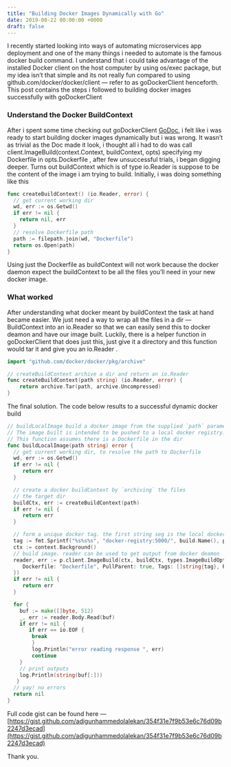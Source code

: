 ```yaml
---
title: "Building Docker Images Dynamically with Go"
date: 2019-08-22 00:00:00 +0000
draft: false
---
```


I recently started looking into ways of automating microservices app deployment and one of the many things i needed to automate is the famous docker build command. I understand that i could take advantage of the installed Docker client on the host computer by using os/exec package, but my idea isn’t that simple and its not really fun compared to using github.com/docker/docker/client — refer to as goDockerClient henceforth. This post contains the steps i followed to building docker images successfully with goDockerClient

### Understand the Docker BuildContext

After i spent some time checking out goDockerClient [GoDoc](https://godoc.org/github.com/docker/docker/client), i felt like i was ready to start building docker images dynamically but i was wrong. It wasn’t as trivial as the Doc made it look, i thought all i had to do was call client.ImageBuild(context.Context, buildContext, opts) specifying my Dockerfile in opts.Dockerfile , after few unsuccessful trials, i began digging deeper. Turns out buildContext which is of type io.Reader is suppose to be the content of the image i am trying to build. Initially, i was doing something like this

```go
func createBuildContext() (io.Reader, error) {
  // get current working dir
  wd, err := os.Getwd()
  if err != nil {
    return nil, err
  }
  // resolve Dockerfile path
  path := filepath.join(wd, "Dockerfile")
  return os.Open(path)
}
```
Using just the Dockerfile as buildContext will not work because the docker daemon expect the buildContext to be all the files you’ll need in your new docker image.

### What worked

After understanding what docker meant by buildContext the task at hand became easier. We just need a way to wrap all the files in a dir — BuildContext into an io.Reader so that we can easily send this to docker deamon and have our image built. Luckily, there is a helper function in goDockerClient that does just this, just give it a directory and this function would tar it and give you an io.Reader .

```go
import "github.com/docker/docker/pkg/archive"

// createBuildContext archive a dir and return an io.Reader
func createBuildContext(path string) (io.Reader, error) {
	return archive.Tar(path, archive.Uncompressed)
}
```

The final solution. The code below results to a successful dynamic docker build

```go
// buildLocalImage build a docker image from the supplied `path` parameter.
// The image built is intended to be pushed to a local docker registry.
// This function assumes there is a Dockerfile in the dir
func buildLocalImage(path string) error {
  // get current working dir, to resolve the path to Dockerfile
  wd, err := os.Getwd()
  if err != nil {
     return err
  }

  // create a docker buildContext by `archiving` the files
  // the target dir
  buildCtx, err := createBuildContext(path)
  if err != nil {
     return err
  }

  // form a unique docker tag. the first string seg is the local docker registry host
  tag := fmt.Sprintf("%s%s%s", "docker-registry:5000/", build.Name(), p.md5()[:6])
  ctx := context.Background()
  // build image. reader can be used to get output from docker deamon
  reader, err := p.client.ImageBuild(ctx, buildCtx, types.ImageBuildOptions{
     Dockerfile: "Dockerfile", PullParent: true, Tags: []string{tag}, Remove: true, NoCache: true,
  })
  if err != nil {
     return err
  }

  for {
	buf := make([]byte, 512)
	_, err := reader.Body.Read(buf)
	if err != nil {
	   if err == io.EOF {
		break
	    }
	    log.Println("error reading response ", err)
	    continue
	}
	// print outputs
  	log.Println(string(buf[:]))
   }
  // yay! no errors
  return nil
}
```

Full code gist can be found here — [https://gist.github.com/adigunhammedolalekan/354f31e7f9b53e6c76d09b2247d3ecad](https://gist.github.com/adigunhammedolalekan/354f31e7f9b53e6c76d09b2247d3ecad)

Thank you.
